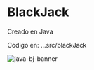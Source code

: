 # BlackJack


Creado en Java

Codigo en: ...src/blackJack

![java-bj-banner](https://casinonightfoundation.com/wp-content/uploads/2019/10/New-Blackjack-Strategy.jpeg)





